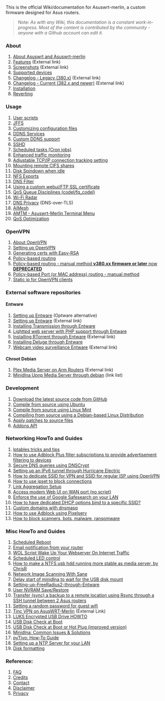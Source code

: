 This is the official Wiki/documentation for Asuswrt-merlin, a custom firmware designed for Asus routers.

>Note: _As with any Wiki, this documentation is a constant work-in-progress.  Most of the content is contributed by the community - anyone with a Github account can edit it._

### About
1. [About Asuswrt and Asuswrt-merlin](/RMerl/asuswrt-merlin.ng/wiki/About-Asuswrt/)
2. [Features](https://www.asuswrt-merlin.net/features) (External link)
3. [Screenshots](https://www.asuswrt-merlin.net/screenshots) (External link)
4. [Supported devices](/RMerl/asuswrt-merlin.ng/wiki/Supported-Devices)
5. [Changelog - Legacy (380.x)](https://www.asuswrt-merlin.net/changelog) (External link)
6. [Changelog - Current (382.x and newer)](https://www.asuswrt-merlin.net/changelog-382) (External link)
7. [Installation](/RMerl/asuswrt-merlin.ng/wiki/Installation)
8. [Reverting](/RMerl/asuswrt-merlin.ng/wiki/Reverting/)

### Usage
1. [User scripts](/RMerl/asuswrt-merlin.ng/wiki/User-scripts)
2. [JFFS](/RMerl/asuswrt-merlin.ng/wiki/JFFS)
3. [Customizing configuration files](/RMerl/asuswrt-merlin.ng/wiki/Custom-config-files)
4. [DDNS Services](/RMerl/asuswrt-merlin.ng/wiki/DDNS-services)
5. [Custom DDNS support](/RMerl/asuswrt-merlin.ng/wiki/Custom-DDNS)
6. [SSHD](/RMerl/asuswrt-merlin.ng/wiki/SSHD)
7. [Scheduled tasks (Cron jobs)](/RMerl/asuswrt-merlin.ng/wiki/Scheduled-tasks-(cron-jobs))
8. [Enhanced traffic monitoring](/RMerl/asuswrt-merlin.ng/wiki/Enhanced-Traffic-monitoring)
9. [Adjustable TCP/IP connection tracking setting](/RMerl/asuswrt-merlin.ng/wiki/Adjustable-TCPIP-connection-tracking)
10. [Mounting remote CIFS shares](/RMerl/asuswrt-merlin.ng/wiki/Mounting-remote-CIFS-shares)
11. [Disk Spindown when idle](/RMerl/asuswrt-merlin.ng/wiki/Disk-Spindown-when-idle)
12. [NFS Exports](/RMerl/asuswrt-merlin.ng/wiki/NFS-Exports)
13. [DNS Filter](/RMerl/asuswrt-merlin.ng/wiki/DNS-Filter)
14. [Using a custom webui/FTP SSL certificate](/RMerl/asuswrt-merlin.ng/wiki/Custom-SSL-certificates)
15. [QoS Queue Disciplines (codel/fq_codel)](/RMerl/asuswrt-merlin.ng/wiki/QoS-Queue-Disciplines)
16. [Wi-Fi Radar](/RMerl/asuswrt-merlin.ng/wiki/Wi-Fi-Radar)
17. [DNS Privacy](/RMerl/asuswrt-merlin.ng/wiki/DNS-Privacy) (DNS-over-TLS)
18. [AiMesh](/RMerl/asuswrt-merlin.ng/wiki/AiMesh)
19. [AMTM - Asuswrt-Merlin Terminal Menu](/RMerl/asuswrt-merlin.ng/wiki/AMTM)
20. [QoS Optimization](/RMerl/asuswrt-merlin.ng/wiki/QoS-Optimization)

### OpenVPN
1. [About OpenVPN](/RMerl/asuswrt-merlin.ng/wiki/About-OpenVPN)
2. [Setting up OpenVPN](/RMerl/asuswrt-merlin.ng/wiki/Configuring-OpenVPN)
3. [Generating certs with Easy-RSA](/RMerl/asuswrt-merlin.ng/wiki/Generating-OpenVPN-keys-using-Easy-RSA)
4. [Policy-based routing](/RMerl/asuswrt-merlin.ng/wiki/Policy-based-routing)
5. [Policy-based routing - manual method **v380.xx firmware or later** now **DEPRECATED**](/RMerl/asuswrt-merlin.ng/wiki/Policy-based-routing-(manual-method))
6. [Policy-based Port (or MAC address) routing - manual method](/RMerl/asuswrt-merlin.ng/wiki/Policy-based-Port-routing-(manual-method))
7. [Static ip for OpenVPN clients](https://github.com/RMerl/asuswrt-merlin.ng/wiki/Static-ip-for-OpenVPN-clients)

### External software repositories

#### Entware
1. [Setting up Entware](/RMerl/asuswrt-merlin.ng/wiki/Entware) (Optware alternative)
2. [Setting up Entware](https://github.com/Entware-ng/Entware-ng/wiki/Install-on-asuswrt-merlin-firmware) (External link)
3. [Installing Transmission through Entware](/RMerl/asuswrt-merlin.ng/wiki/Installing-Transmission-through-Entware)
4. [Lighttpd web server with PHP support through Entware](/RMerl/asuswrt-merlin.ng/wiki/Lighttpd-web-server-with-PHP-support-through-Entware)
5. [Installing RTorrent through Entware](https://github.com/Entware-ng/Entware-ng/wiki/Using-Rtorrent) (External link)
6. [Installing Deluge through Entware](/RMerl/asuswrt-merlin.ng/wiki/Installing-Deluge-through-Entware)
7. [Webcam video surveillance Entware](http://www.hqt.ro/webcam-video-surveillance-via-mjpg-streamer-entware/) (External link)

#### Chroot Debian
1. [Plex Media Server on Arm Routers](http://www.hqt.ro/plex-media-server-through-debian-arm/) (External link)
2. [Minidlna Upnp Media Server through debian](/RMerl/asuswrt-merlin.ng/wiki/Media-Server-through-debian) (link list)

### Development
1. [Download the latest source code from GitHub](/RMerl/asuswrt-merlin.ng/wiki/Download-the-latest-source-code-from-GitHub)
2. [Compile from source using Ubuntu](/RMerl/asuswrt-merlin.ng/wiki/Compile-Firmware-from-source-using-Ubuntu)
3. [Compile from source using Linux Mint](/RMerl/asuswrt-merlin.ng/wiki/Compile-Firmware-from-source-using-Linux-Mint)
4. [Compiling from source using a Debian-based Linux Distribution](/RMerl/asuswrt-merlin.ng/wiki/Compiling-from-source-using-a-Debian-based-Linux-Distribution)
5. [Apply patches to source files](/RMerl/asuswrt-merlin.ng/wiki/Applying-patches-to-source-files)
6. [Addons API](/RMerl/asuswrt-merlin.ng/wiki/Addons-API)

### Networking HowTo and Guides
1. [Iptables tricks and tips](/RMerl/asuswrt-merlin.ng/wiki/Iptables-tips)
2. [How to use Adblock Plus filter subscriptions to provide advertisement filtering to devices](/RMerl/asuswrt-merlin.ng/wiki/How-to-use-Adblock-Plus-filter-subscriptions-to-provide-advertisement-filtering-to-devices)
3. [Secure DNS queries using DNSCrypt](/RMerl/asuswrt-merlin.ng/wiki/Secure-DNS-queries-using-DNSCrypt)
4. [Setting up an IPv6 tunnel through Hurricane Electric](/RMerl/asuswrt-merlin.ng/wiki/IPv6-tunnelling)
5. [How to dedicate SSID for VPN and SSID for regular ISP using OpenVPN](/RMerl/asuswrt-merlin.ng/wiki/How-to-setup-SSID-for-VPN-and-SSID-for-Regular-ISP-using-OpenVPN.)
6. [How to use ipset to block connections](/RMerl/asuswrt-merlin.ng/wiki/Using-ipset)
7. [Link Aggregation Setup](/RMerl/asuswrt-merlin.ng/wiki/Link-Aggregation)
8. [Access modem Web UI on WAN port (no script)](/RMerl/asuswrt-merlin.ng/wiki/Access-modem-Web-UI-on-WAN-port-(no-script))
9. [Enforce the use of Google Safesearch on your LAN](/RMerl/asuswrt-merlin.ng/wiki/Enforce-Safesearch)
10. [How to have dedicated DHCP options bind to a specific SSID?](/RMerl/asuswrt-merlin.ng/wiki/How-to-have-dedicated-DHCP-options-bind-to-a-specific-SSID%3F)
11. [Custom domains with dnsmasq](/RMerl/asuswrt-merlin.ng/wiki/Custom-domains-with-dnsmasq)
12. [How to use Adblock using Pixelserv](https://github.com/RMerl/asuswrt-merlin.ng/wiki/How-to-use-Adblock-using-Pixelserv)
13. [How to block scanners, bots, malware, ransomware](https://github.com/RMerl/asuswrt-merlin.ng/wiki/How-to-block-scanners,-bots,-malware,-ransomware)

### Misc HowTo and Guides
1. [Scheduled Reboot](/RMerl/asuswrt-merlin.ng/wiki/Scheduled-Reboot)
2. [Email notification from your router](/RMerl/asuswrt-merlin.ng/wiki/Sending-Email)
3. [WOL Script Wake Up Your Webserver On Internet Traffic](/RMerl/asuswrt-merlin.ng/wiki/WOL-Script-Wake-Up-Your-Webserver-On-Internet-Traffic)
4. [Scheduled LED control](/RMerl/asuswrt-merlin.ng/wiki/Scheduled-LED-control)
5. [How to make a NTFS usb hdd running more stable as media server, by ChrisR](/RMerl/asuswrt-merlin.ng/wiki/How-to--NTFS-usb-hdd-was-not-running-stable-as-media-server)
6. [Network Image Scanning With Sane](/RMerl/asuswrt-merlin.ng/wiki/Network-Scanning-With-Sane)
7. [Delay start of minidlna to wait for the USB disk mount](/RMerl/asuswrt-merlin.ng/wiki/delay-start-of-minidlna-to-wait-for-the-USB-disk-mount)
8. [Setting-up-FreeRadius2-through-Entware](/RMerl/asuswrt-merlin.ng/wiki/Setting-up-FreeRadius2-through-Entware)
9. [User NVRAM Save/Restore](/RMerl/asuswrt-merlin.ng/wiki/NVRAM-Save-Restore-Utility)
10. [Transfer (sync) a backup to a remote location using Rsync through a SSH tunnel between 2 Asus routers](/RMerl/asuswrt-merlin.ng/wiki/Transfer-(sync)-a-backup-to-a-remote-location-using-Rsync-through-a-SSH-tunnel-between-2-Asus-routers)
11. [Setting a random password for guest wifi](/RMerl/asuswrt-merlin.ng/wiki/Setting-a-random-password-for-guest-wifi)
12. [Tinc VPN on AsusWRT-Merlin](http://nwgat.ninja/tinc-vpn-on-asuswrt-merlin/) (External Link)
13. [LUKS Encrypted USB Drive HOWTO](LUKS-Encrypted-USB-Drive-HOWTO)
14. [USB Disk Check at Boot](/RMerl/asuswrt-merlin.ng/wiki/USB-Disk-Check-at-Boot)
15. [USB Disk Check at Boot or Hot Plug (improved version)](https://github.com/RMerl/asuswrt-merlin.ng/wiki/USB-Disk-Check-at-Boot-or-Hot-Plug-(improved-version))
16. [Minidlna: Common Issues & Solutions](/RMerl/asuswrt-merlin.ng/wiki/Minidlna:--Common-Issues-&-Solutions)
17. [pyTivo:  How-To Guide](/RMerl/asuswrt-merlin.ng/wiki/pyTivo-on-AsusWRT-Merlin-Router:--How-To-Guide)
18. [Setting up a NTP Server for your LAN](/RMerl/asuswrt-merlin.ng/wiki/Setting-up-an-NTP-Server-for-your-local-lan)
19. [Disk formatting](/RMerl/asuswrt-merlin.ng/wiki/Disk-formatting)

### Reference:
1. [FAQ](/RMerl/asuswrt-merlin.ng/wiki/FAQ)
2. [Credits](/RMerl/asuswrt-merlin.ng/wiki/Credits/)
3. [Contact](/RMerl/asuswrt-merlin.ng/wiki/Contact/)
4. [Disclaimer](/RMerl/asuswrt-merlin.ng/wiki/Disclaimer/)
5. [Privacy](/RMerl/asuswrt-merlin.ng/wiki/Privacy-disclosure)